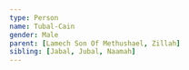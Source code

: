 ```yaml
---
type: Person
name: Tubal-Cain
gender: Male
parent: [Lamech Son Of Methushael, Zillah]
sibling: [Jabal, Jubal, Naamah]
---
```

